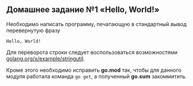## Домашнее задание №1 «Hello, World!»

Необходимо написать программу, печатающую в стандартный вывод перевернутую фразу
```
Hello, World!
```

Для переворота строки следует воспользоваться возможностями
[golang.org/x/example/stringutil](https://github.com/golang/example/tree/master/stringutil).

Кроме этого необходимо исправить **go.mod** так, чтобы для данного модуля работала
команда `go get`, а полученный **go.sum** закоммитить.

